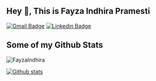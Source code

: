 
## Hey 👋, This is Fayza Indhira Pramesti
[![Gmail Badge](https://img.shields.io/badge/-fayzaindhira@gmail.com-c14438?style=flat&logo=Gmail&logoColor=white&link=mailto:fayzaindhira@gmail.com)](mailto:fayzaindhira@gmail.com) 
[![Linkedin Badge](https://img.shields.io/badge/-fayzaindhira-059b29217-0072b1?style=flat&logo=Linkedin&logoColor=white&link=https://www.linkedin.com/in/fayzaindhira-059b29217/)](https://www.linkedin.com/in/fayzaindhira-059b29217/) 
## Some of my Github Stats
<p align=left> <img src=https://komarev.com/ghpvc/?username=FayzaIndhira alt=FayzaIndhira /> </p>

[![Github stats](https://github-readme-stats.vercel.app/api?username=FayzaIndhira&show_icons=true&include_all_commits=true)](https://github.com/FayzaIndhira/github-readme-stats)
